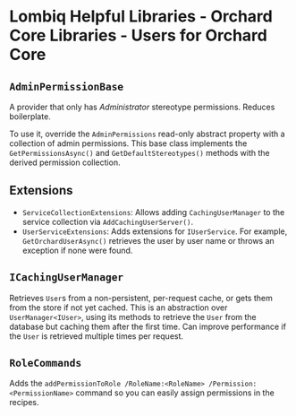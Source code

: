 # Lombiq Helpful Libraries - Orchard Core Libraries - Users for Orchard Core

## `AdminPermissionBase`

A provider that only has _Administrator_ stereotype permissions. Reduces boilerplate.

To use it, override the `AdminPermissions` read-only abstract property with a collection of admin permissions. This base class implements the `GetPermissionsAsync()` and `GetDefaultStereotypes()` methods with the derived permission collection.

## Extensions

- `ServiceCollectionExtensions`: Allows adding `CachingUserManager` to the service collection via `AddCachingUserServer()`.
- `UserServiceExtensions`: Adds extensions for `IUserService`. For example, `GetOrchardUserAsync()` retrieves the user by user name or throws an exception if none were found.

## `ICachingUserManager`

Retrieves `User`s from a non-persistent, per-request cache, or gets them from the store if not yet cached. This is an abstraction over `UserManager<IUser>`, using its methods to retrieve the `User` from the database but caching them after the first time. Can improve performance if the `User` is retrieved multiple times per request.

## `RoleCommands`

Adds the `addPermissionToRole /RoleName:<RoleName> /Permission:<PermissionName>` command so you can easily assign permissions in the recipes.
